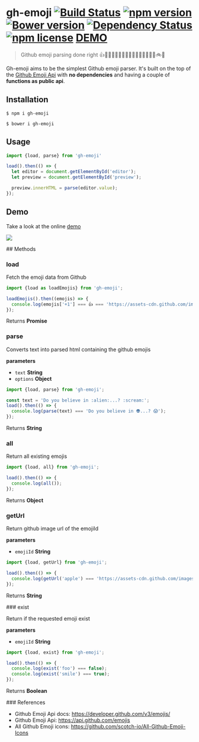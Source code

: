 # gh-emoji [![Build Status](https://travis-ci.org/zzarcon/gh-emoji.svg?branch=master)](https://travis-ci.org/zzarcon/gh-emoji) [![npm version](https://badge.fury.io/js/gh-emoji.svg)](https://badge.fury.io/js/gh-emoji) [![Bower version](https://badge.fury.io/bo/asynz.svg)](http://badge.fury.io/bo/asynz) [![Dependency Status](https://david-dm.org/zzarcon/gh-emoji.svg)](https://david-dm.org/zzarcon/gh-emoji) [![npm license](https://img.shields.io/npm/l/awesome-badges.svg)](https://www.npmjs.org/package/awesome-badges) [DEMO](http://zzarcon.github.io/gh-emoji/)
> Github emoji parsing done right 👍🙌👋👏💩🙋😈😄👶🙇👱🍔🍕👻💅👹🚲🚂

Gh-emoji aims to be the simplest Github emoji parser. It's built on the top of the [Github Emoji Api](https://api.github.com/emojis) with **no dependencies** and having a couple of **functions as public api**.

## Installation
`$ npm i gh-emoji` 

`$ bower i gh-emoji` 

## Usage

```javascript
import {load, parse} from 'gh-emoji'

load().then(() => {
  let editor = document.getElementById('editor');
  let preview = document.getElementById('preview');

  preview.innerHTML = parse(editor.value);
});

```

## Demo
Take a look at the online [demo](http://zzarcon.github.io/gh-emoji/)

![](https://raw.github.com/zzarcon/gh-emoji/master/gh-emoji-demo.gif)

## Methods

### load
Fetch the emoji data from Github

```javascript
import {load as loadEmojis} from 'gh-emoji';

loadEmojis().then((emojis) => {
  console.log(emojis['+1'] === 👍 === 'https://assets-cdn.github.com/images/icons/emoji/unicode/1f44d.png?v6') 
});
```

Returns **Promise**
### parse
Converts text into parsed html containing the github emojis

**parameters**

* `text` **String**
* `options` **Object**

```javascript
import {load, parse} from 'gh-emoji';

const text = 'Do you believe in :alien:...? :scream:';
load().then(() => {
  console.log(parse(text) === 'Do you believe in 👽...? 😱'); 
});

```

Returns **String**

### all

Return all existing emojis

```javascript
import {load, all} from 'gh-emoji';

load().then(() => {
  console.log(all()); 
});

```

Returns **Object**

### getUrl

Return github image url of the emojiId

**parameters**
* `emojiId` **String**

```javascript
import {load, getUrl} from 'gh-emoji';

load().then(() => {
  console.log(getUrl('apple') === 'https://assets-cdn.github.com/images/icons/emoji/unicode/1f34e.png?v6'); 
});

```

Returns **String**

### exist

Return if the requested emoji exist

**parameters**
* `emojiId` **String**

```javascript
import {load, exist} from 'gh-emoji';

load().then(() => {
  console.log(exist('foo') === false); 
  console.log(exist('smile') === true); 
});

```

Returns **Boolean**

### References 

* Github Emoji Api docs: https://developer.github.com/v3/emojis/
* Github Emoji Api: https://api.github.com/emojis
* All Github Emoji icons: https://github.com/scotch-io/All-Github-Emoji-Icons